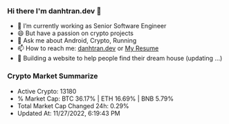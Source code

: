 ### Hi there I'm danhtran.dev 👋

- 🔭 I’m currently working as Senior Software Engineer
- 😄 But have a passion on crypto projects
- 💬 Ask me about Android, Crypto, Running 
- 📫 How to reach me: <a href="https://danhtran.dev" target="_blank">danhtran.dev</a> or <a href="Dan-Resume.pdf" target="_blank">My Resume</a>
- 🌱 Building a website to help people find their dream house (updating ...)

### Crypto Market Summarize
- Active Crypto: 13180
- % Market Cap: BTC 36.17% | ETH 16.69% | BNB 5.79%
- Total Market Cap Changed 24h: 0.29%
- Updated At: 11/27/2022, 6:19:43 PM
